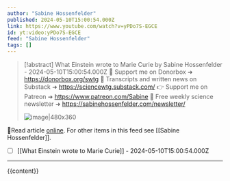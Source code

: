 ```yaml
---
author: "Sabine Hossenfelder"
published: 2024-05-10T15:00:54.000Z
link: https://www.youtube.com/watch?v=yPDo7S-EGCE
id: yt:video:yPDo7S-EGCE
feed: "Sabine Hossenfelder"
tags: []
---
```

> [!abstract] What Einstein wrote to Marie Curie by Sabine Hossenfelder - 2024-05-10T15:00:54.000Z
> 💌 Support me on Donorbox ➜ https://donorbox.org/swtg 📝 Transcripts and written news on Substack ➜ https://sciencewtg.substack.com/ 👉 Support me on Patreon ➜ https://www.patreon.com/Sabine 📩 Free weekly science newsletter ➜ https://sabinehossenfelder.com/newsletter/
>
> ![image|480x360](https://i2.ytimg.com/vi/yPDo7S-EGCE/hqdefault.jpg)

🔗Read article [online](https://www.youtube.com/watch?v=yPDo7S-EGCE). For other items in this feed see [[Sabine Hossenfelder]].

- [ ] [[What Einstein wrote to Marie Curie]] - 2024-05-10T15:00:54.000Z
- - -
{{content}}
